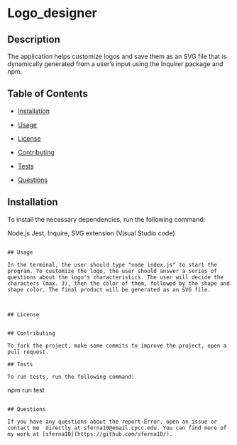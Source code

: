 # Logo_designer


## Description

The application helps customize logos and save them as an SVG file that is dynamically generated from a user’s input using the Inquirer package and npm.

## Table of Contents

* [Installation](#installation)
* [Usage](#usage)

* [License](#license)

* [Contributing](#contributing)
* [Tests](#test)
* [Questions](#questions)

## Installation

To install the necessary dependencies, run the following command:

Node.js
Jest,
Inquire,
SVG extension (Visual Studio code)

```

## Usage

In the terminal, the user should type "node index.js" to start the program. To customize the logo, the user should answer a series of questions about the logo's characteristics. The user will decide the characters (max. 3), then the color of them, followed by the shape and shape color. The final product will be generated as an SVG file.



## License 
    

## Contributing

To fork the project, make some commits to improve the project, open a pull request.

## Tests

To run tests, run the following command:
```

npm  run test
```

## Questions

If you have any questions about the report-Error. open an issue or contact me  directly at sferna10@email.cpcc.edu. You can find more of my work at [sferna10](https://github.com/sferna10/).
